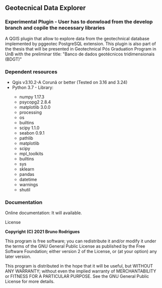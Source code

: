 <h2> Geotecnical Data Explorer </h2>
<h3> Experimental Plugin - User has to donwload from the develop branch and copile the necessary libraries </h3>
<p>A QGIS plugin that allow to explore data from the geotechnical database implemented by pggeotec PostgreSQL extension. This plugin is also part of the thesis that will be presented in Geotechnical Pós Graduation Program in UnB with the preliminar title: "Banco de dados geotécnicos tridimensionais (BDGT)"</p>
<h3> Dependent resources </h3>
<ul>
                    <li>Qgis v3.10.2-A Corunã or better (Tested on 3.16 and 3.24)</li>
                    <li>Python 3.7 - Library: </li>
                    <ul>
                        <div id="python-modules">
                            <div id="python-modules-p1">
                                <li>numpy 1.17.3</li>
                                <li>psycopg2 2.8.4</li>
                                <li>matplotlib 3.0.0</li>
                                <li>processing</li>
                                <li>os</li>
                                <li>builtins</li>
                                <li>scipy 1.1.0</li>
                                <li>seabon 0.9.1</li>
                            </div>
                            <div id="python-modules-p2">
                                <li>pathlib</li>
                                <li>matplotlib</li>
                                <li>scipy</li>
                                <li>mpl_toolkits</li>
                                <li>builtins</li>
                            </div>
                            <div id="python-modules-p3">
                                <li>sys</li>
                                <li>sklearn</li>
                                <li>pandas</li>
                                <li>datetime</li>
                                <li>warnings</li>
                                <li>shutil</li>
                            </div>
                        </div>
                    </ul>
                </ul>

<h3> Documentation </h3>
<p> Online documentation: It will available.</p>
<p> License</p>
<p><b> Copyright (C) 2021 Bruno Rodrigues</b></p>

<p>This program is free software; you can redistribute it and/or modify it under the terms of the GNU General Public License as published by the Free Software Foundation; either version 2 of the License, or (at your option) any later version.</p>
<p>This program is distributed in the hope that it will be useful, but WITHOUT ANY WARRANTY; without even the implied warranty of MERCHANTABILITY or FITNESS FOR A PARTICULAR PURPOSE. See the GNU General Public License for more details. </p>

